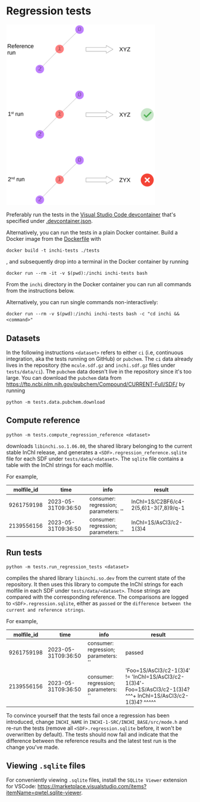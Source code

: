 # Regression tests

<img src="./regression.svg" alt="schematic" width="400"/>

Preferably run the tests in the [Visual Studio Code devcontainer](https://code.visualstudio.com/docs/devcontainers/containers)
that's specified under [.devcontainer.json](../../.devcontainer.json).

Alternatively, you can run the tests in a plain Docker container.
Build a Docker image from the [Dockerfile](../Dockerfile) with

```Shell
docker build -t inchi-tests ./tests
```
, and subsequently drop into a terminal in the Docker container by running

```Shell
docker run --rm -it -v $(pwd):/inchi inchi-tests bash
```

From the `inchi` directory in the Docker container you can run all commands from the
instructions below.

Alternatively, you can run single commands non-interactively:

```Shell
docker run --rm -v $(pwd):/inchi inchi-tests bash -c "cd inchi && <command>"
```

## Datasets

In the following instructions `<dataset>` refers to either `ci`
(i.e, continuous integration, aka the tests running on GitHub) or `pubchem`.
The `ci` data already lives in the repository (the `mcule.sdf.gz` and `inchi.sdf.gz` files under `tests/data/ci`).
The `pubchem` data doesn't live in the repository since it's too large.
You can download the `pubchem` data from https://ftp.ncbi.nlm.nih.gov/pubchem/Compound/CURRENT-Full/SDF/ by running

```Shell
python -m tests.data.pubchem.download
```

## Compute reference

```Shell
python -m tests.compute_regression_reference <dataset>
```
downloads `libinchi.so.1.06.00`, the shared library belonging to the current stable InChI release,
and generates a `<SDF>.regression_reference.sqlite` file for each SDF under `tests/data/<dataset>`.
The `sqlite` file contains a table with the InChI strings for each molfile.

For example,

| molfile_id | time | info | result |
| --- | --- | --- | --- |
| 9261759198 | 2023-05-31T09:36:50 | consumer: regression; parameters: '' | InChI=1S/C2BF6/c4-2(5,6)1-3(7,8)9/q-1 |
| 2139556156 | 2023-05-31T09:36:50 | consumer: regression; parameters: '' | InChI=1S/AsCl3/c2-1(3)4 |


## Run tests

```Shell
python -m tests.run_regression_tests <dataset>
```
compiles the shared library `libinchi.so.dev` from the current state of the repository.
It then uses this library to compute the InChI strings for each molfile in each SDF under `tests/data/<dataset>`.
Those strings are compared with the corresponding reference.
The comparisons are logged to `<SDF>.regression.sqlite`,
either as `passed` or the `difference between the current and reference strings`.

For example,

| molfile_id | time | info | result |
| --- | --- | --- | --- |
| 9261759198 | 2023-05-31T09:36:50 | consumer: regression; parameters: '' | passed |
| 2139556156 | 2023-05-31T09:36:50 | consumer: regression; parameters: '' | 'Foo=1S/AsCl3/c2-1(3)4' != 'InChI=1S/AsCl3/c2-1(3)4'- Foo=1S/AsCl3/c2-1(3)4? ^^^+ InChI=1S/AsCl3/c2-1(3)4? ^^^^^ |

To convince yourself that the tests fail once a regression has been introduced,
change `INCHI_NAME` in `INCHI-1-SRC/INCHI_BASE/src/mode.h`
and re-run the tests (remove all `<SDF>.regression.sqlite` before, it won't be overwritten by default).
The tests should now fail and indicate that the difference between the reference results and the latest test run is the change you've made.

## Viewing `.sqlite` files

For conveniently viewing `.sqlite` files, install the `SQLite Viewer` extension for VSCode: https://marketplace.visualstudio.com/items?itemName=qwtel.sqlite-viewer.
